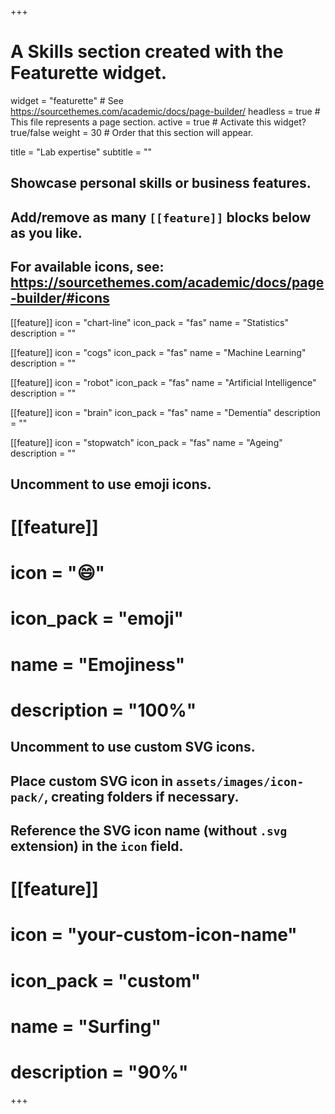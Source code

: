+++
# A Skills section created with the Featurette widget.
widget = "featurette"  # See https://sourcethemes.com/academic/docs/page-builder/
headless = true  # This file represents a page section.
active = true  # Activate this widget? true/false
weight = 30  # Order that this section will appear.

title = "Lab expertise"
subtitle = ""

## Showcase personal skills or business features.
## Add/remove as many `[[feature]]` blocks below as you like.
## For available icons, see: https://sourcethemes.com/academic/docs/page-builder/#icons

[[feature]]
  icon = "chart-line"
  icon_pack = "fas"
  name = "Statistics"
  description = ""  
  
[[feature]]
  icon = "cogs"
  icon_pack = "fas"
  name = "Machine Learning"
  description = ""

[[feature]]
  icon = "robot"
  icon_pack = "fas"
  name = "Artificial Intelligence"
  description = ""
 
 [[feature]]
  icon = "brain"
  icon_pack = "fas"
  name = "Dementia"
  description = ""

 [[feature]]
  icon = "stopwatch"
  icon_pack = "fas"
  name = "Ageing"
  description = ""

## Uncomment to use emoji icons.
# [[feature]]
#  icon = ":smile:"
#  icon_pack = "emoji"
#  name = "Emojiness"
#  description = "100%"  

## Uncomment to use custom SVG icons.
## Place custom SVG icon in `assets/images/icon-pack/`, creating folders if necessary.
## Reference the SVG icon name (without `.svg` extension) in the `icon` field.
# [[feature]]
#  icon = "your-custom-icon-name"
#  icon_pack = "custom"
#  name = "Surfing"
#  description = "90%"

+++
